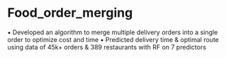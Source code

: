 # Food_order_merging
▪ Developed an algorithm to merge multiple delivery orders into a single order to optimize cost and time 
▪ Predicted delivery time &amp; optimal route using data of 45k+ orders &amp; 389 restaurants with RF on 7 predictors

